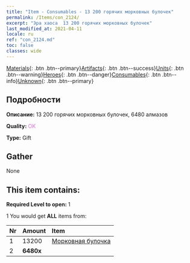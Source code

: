 ```yaml
---
title: "Item - Consumables - 13 200 горячих морковных булочек"
permalink: /Items/con_2124/
excerpt: "Эра хаоса  13 200 горячих морковных булочек"
last_modified_at: 2021-04-11
locale: ru
ref: "con_2124.md"
toc: false
classes: wide
---
```

 [Materials](/ru/Items/){: .btn .btn--primary}[Artifacts](/ru/Items/Artifacts/){: .btn .btn--success}[Units](/ru/Items/Units/){: .btn .btn--warning}[Heroes](/ru/Items/Heroes/){: .btn .btn--danger}[Consumables](/ru/Items/Consumables/){: .btn .btn--info}[Unknown](/ru/Items/Unknown/){: .btn .btn--primary}

## Подробности
 **Описание:** 13 200 горячих морковных булочек, 6480 алмазов

 **Quality:** <span style="color: #DA70D6">OK</span>

 **Type:** Gift

## Gather

  None

## This item contains:

 **Required Level to open:** 1

 1 You would get **ALL** items  from:

  | Nr | Amount |     Item    |
  |:---|:-------|:------------|
  | 1 | 13200 | [Морковная булочка](/ru/Items/con_2119/) | 
  | 2 |  **6480x** | <i class="fas fa-gem"/> |  | 
